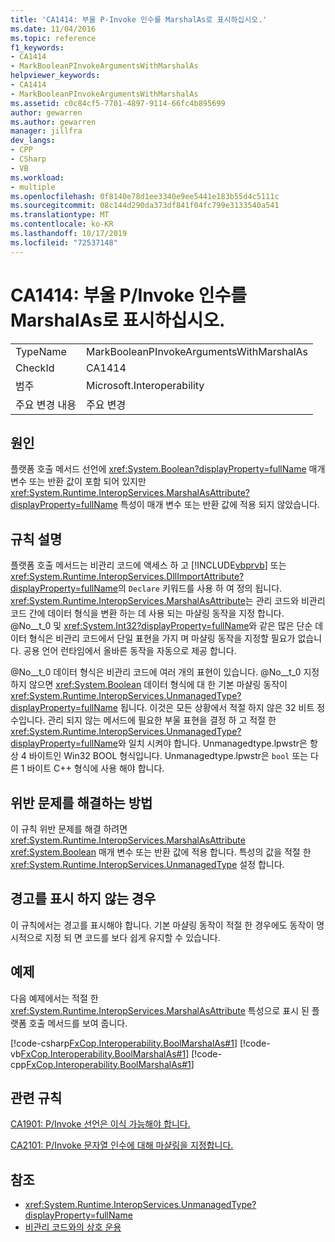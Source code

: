 ```yaml
---
title: 'CA1414: 부울 P-Invoke 인수를 MarshalAs로 표시하십시오.'
ms.date: 11/04/2016
ms.topic: reference
f1_keywords:
- CA1414
- MarkBooleanPInvokeArgumentsWithMarshalAs
helpviewer_keywords:
- CA1414
- MarkBooleanPInvokeArgumentsWithMarshalAs
ms.assetid: c0c84cf5-7701-4897-9114-66fc4b895699
author: gewarren
ms.author: gewarren
manager: jillfra
dev_langs:
- CPP
- CSharp
- VB
ms.workload:
- multiple
ms.openlocfilehash: 0f8140e78d1ee3340e9ee5441e183b55d4c5111c
ms.sourcegitcommit: 08c144d290da373df841f04fc799e3133540a541
ms.translationtype: MT
ms.contentlocale: ko-KR
ms.lasthandoff: 10/17/2019
ms.locfileid: "72537148"
---
```

# <a name="ca1414-mark-boolean-pinvoke-arguments-with-marshalas"></a>CA1414: 부울 P/Invoke 인수를 MarshalAs로 표시하십시오.

|||
|-|-|
|TypeName|MarkBooleanPInvokeArgumentsWithMarshalAs|
|CheckId|CA1414|
|범주|Microsoft.Interoperability|
|주요 변경 내용|주요 변경|

## <a name="cause"></a>원인
플랫폼 호출 메서드 선언에 <xref:System.Boolean?displayProperty=fullName> 매개 변수 또는 반환 값이 포함 되어 있지만 <xref:System.Runtime.InteropServices.MarshalAsAttribute?displayProperty=fullName> 특성이 매개 변수 또는 반환 값에 적용 되지 않았습니다.

## <a name="rule-description"></a>규칙 설명
플랫폼 호출 메서드는 비관리 코드에 액세스 하 고 [!INCLUDE[vbprvb](../code-quality/includes/vbprvb_md.md)] 또는 <xref:System.Runtime.InteropServices.DllImportAttribute?displayProperty=fullName>의 `Declare` 키워드를 사용 하 여 정의 됩니다. <xref:System.Runtime.InteropServices.MarshalAsAttribute>는 관리 코드와 비관리 코드 간에 데이터 형식을 변환 하는 데 사용 되는 마샬링 동작을 지정 합니다. @No__t_0 및 <xref:System.Int32?displayProperty=fullName>와 같은 많은 단순 데이터 형식은 비관리 코드에서 단일 표현을 가지 며 마샬링 동작을 지정할 필요가 없습니다. 공용 언어 런타임에서 올바른 동작을 자동으로 제공 합니다.

@No__t_0 데이터 형식은 비관리 코드에 여러 개의 표현이 있습니다. @No__t_0 지정 하지 않으면 <xref:System.Boolean> 데이터 형식에 대 한 기본 마샬링 동작이 <xref:System.Runtime.InteropServices.UnmanagedType?displayProperty=fullName> 됩니다. 이것은 모든 상황에서 적절 하지 않은 32 비트 정수입니다. 관리 되지 않는 메서드에 필요한 부울 표현을 결정 하 고 적절 한 <xref:System.Runtime.InteropServices.UnmanagedType?displayProperty=fullName>와 일치 시켜야 합니다. Unmanagedtype.lpwstr은 항상 4 바이트인 Win32 BOOL 형식입니다. Unmanagedtype.lpwstr은 `bool` 또는 다른 1 바이트 C++ 형식에 사용 해야 합니다.

## <a name="how-to-fix-violations"></a>위반 문제를 해결하는 방법
이 규칙 위반 문제를 해결 하려면 <xref:System.Runtime.InteropServices.MarshalAsAttribute> <xref:System.Boolean> 매개 변수 또는 반환 값에 적용 합니다. 특성의 값을 적절 한 <xref:System.Runtime.InteropServices.UnmanagedType> 설정 합니다.

## <a name="when-to-suppress-warnings"></a>경고를 표시 하지 않는 경우
이 규칙에서는 경고를 표시해야 합니다. 기본 마샬링 동작이 적절 한 경우에도 동작이 명시적으로 지정 되 면 코드를 보다 쉽게 유지할 수 있습니다.

## <a name="example"></a>예제

다음 예제에서는 적절 한 <xref:System.Runtime.InteropServices.MarshalAsAttribute> 특성으로 표시 된 플랫폼 호출 메서드를 보여 줍니다.

[!code-csharp[FxCop.Interoperability.BoolMarshalAs#1](../code-quality/codesnippet/CSharp/ca1414-mark-boolean-p-invoke-arguments-with-marshalas_1.cs)]
[!code-vb[FxCop.Interoperability.BoolMarshalAs#1](../code-quality/codesnippet/VisualBasic/ca1414-mark-boolean-p-invoke-arguments-with-marshalas_1.vb)]
[!code-cpp[FxCop.Interoperability.BoolMarshalAs#1](../code-quality/codesnippet/CPP/ca1414-mark-boolean-p-invoke-arguments-with-marshalas_1.cpp)]

## <a name="related-rules"></a>관련 규칙
[CA1901: P/Invoke 선언은 이식 가능해야 합니다.](../code-quality/ca1901.md)

[CA2101: P/Invoke 문자열 인수에 대해 마샬링을 지정합니다.](../code-quality/ca2101.md)

## <a name="see-also"></a>참조

- <xref:System.Runtime.InteropServices.UnmanagedType?displayProperty=fullName>
- [비관리 코드와의 상호 운용](/dotnet/framework/interop/index)
